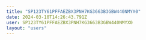```yaml
---
title: "SP123TY61PFFAEZBX3PNH7KG3663B3GBW440NMYX0"
date: 2024-03-10T14:26:43.791Z
user: SP123TY61PFFAEZBX3PNH7KG3663B3GBW440NMYX0
layout: "users"
---
```

    